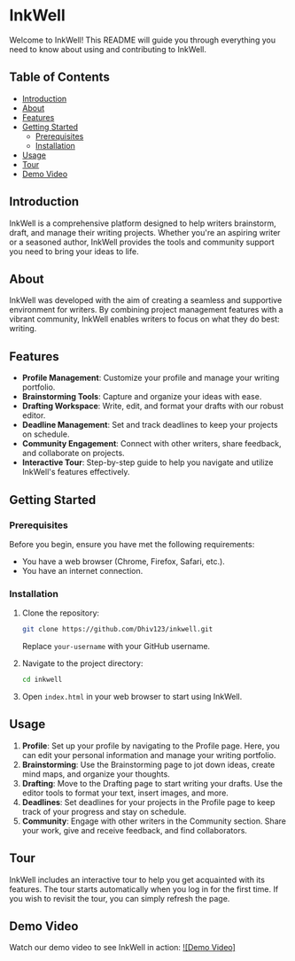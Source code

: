 # InkWell

Welcome to InkWell! This README will guide you through everything you need to know about using and contributing to InkWell.

## Table of Contents
- [Introduction](#introduction)
- [About](#about)
- [Features](#features)
- [Getting Started](#getting-started)
  - [Prerequisites](#prerequisites)
  - [Installation](#installation)
- [Usage](#usage)
- [Tour](#tour)
- [Demo Video](#demo-video)


## Introduction
InkWell is a comprehensive platform designed to help writers brainstorm, draft, and manage their writing projects. Whether you're an aspiring writer or a seasoned author, InkWell provides the tools and community support you need to bring your ideas to life.

## About
InkWell was developed with the aim of creating a seamless and supportive environment for writers. By combining project management features with a vibrant community, InkWell enables writers to focus on what they do best: writing.

## Features
- **Profile Management**: Customize your profile and manage your writing portfolio.
- **Brainstorming Tools**: Capture and organize your ideas with ease.
- **Drafting Workspace**: Write, edit, and format your drafts with our robust editor.
- **Deadline Management**: Set and track deadlines to keep your projects on schedule.
- **Community Engagement**: Connect with other writers, share feedback, and collaborate on projects.
- **Interactive Tour**: Step-by-step guide to help you navigate and utilize InkWell's features effectively.

## Getting Started

### Prerequisites
Before you begin, ensure you have met the following requirements:
- You have a web browser (Chrome, Firefox, Safari, etc.).
- You have an internet connection.

### Installation
1. Clone the repository:
    ```sh
    git clone https://github.com/Dhiv123/inkwell.git
    ```
    Replace `your-username` with your GitHub username.
    
2. Navigate to the project directory:
    ```sh
    cd inkwell
    ```
3. Open `index.html` in your web browser to start using InkWell.

## Usage
1. **Profile**: Set up your profile by navigating to the Profile page. Here, you can edit your personal information and manage your writing portfolio.
2. **Brainstorming**: Use the Brainstorming page to jot down ideas, create mind maps, and organize your thoughts.
3. **Drafting**: Move to the Drafting page to start writing your drafts. Use the editor tools to format your text, insert images, and more.
4. **Deadlines**: Set deadlines for your projects in the Profile page to keep track of your progress and stay on schedule.
5. **Community**: Engage with other writers in the Community section. Share your work, give and receive feedback, and find collaborators.

## Tour
InkWell includes an interactive tour to help you get acquainted with its features. The tour starts automatically when you log in for the first time. If you wish to revisit the tour, you can simply refresh the page.

## Demo Video
Watch our demo video to see InkWell in action:
[![Demo Video]](https://www.youtube.com/watch?v=jCjKOSWJ2vI)



